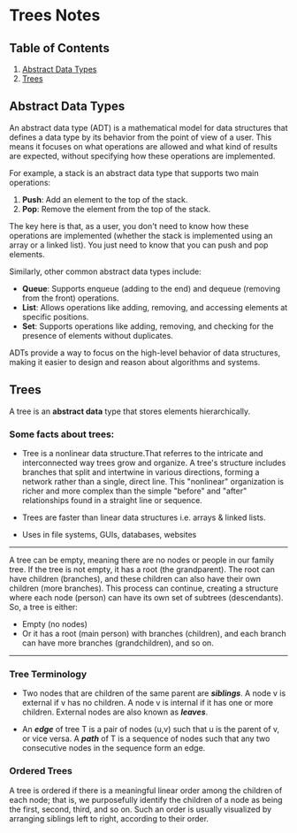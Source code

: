 # Trees Notes

## Table of Contents
1. [Abstract Data Types](#abstract-data-types)
2. [Trees](#trees)

## Abstract Data Types
An abstract data type (ADT) is a mathematical model for data structures that defines a data type by its behavior from the point of view of a user. This means it focuses on what operations are allowed and what kind of results are expected, without specifying how these operations are implemented.

For example, a stack is an abstract data type that supports two main operations:
1. **Push**: Add an element to the top of the stack.
2. **Pop**: Remove the element from the top of the stack.

The key here is that, as a user, you don't need to know how these operations are implemented (whether the stack is implemented using an array or a linked list). You just need to know that you can push and pop elements.

Similarly, other common abstract data types include:
- **Queue**: Supports enqueue (adding to the end) and dequeue (removing from the front) operations.
- **List**: Allows operations like adding, removing, and accessing elements at specific positions.
- **Set**: Supports operations like adding, removing, and checking for the presence of elements without duplicates.

ADTs provide a way to focus on the high-level behavior of data structures, making it easier to design and reason about algorithms and systems.

## Trees

A tree is an **abstract data** type that stores elements hierarchically.

### Some facts about trees:
- Tree is a nonlinear data structure.That referres to the intricate and interconnected way trees grow and organize. A tree's structure includes branches that split and intertwine in various directions, forming a network rather than a single, direct line. This "nonlinear" organization is richer and more complex than the simple "before" and "after" relationships found in a straight line or sequence.

- Trees are faster than linear data structures i.e. arrays & linked lists.

- Uses in file systems, GUIs, databases, websites

<hr>
A tree can be empty, meaning there are no nodes or people in our family tree. 
If the tree is not empty, it has a root (the grandparent).
The root can have children (branches), and these children can also have their own children (more branches).
This process can continue, creating a structure where each node (person) can have its own set of subtrees (descendants).
So, a tree is either:

 - Empty (no nodes)
 - Or it has a root (main person) with branches (children), and each branch can have more branches (grandchildren), and so on.
<hr>

### Tree Terminology
- Two nodes that are children of the same parent are ***siblings***. A node v is external
 if v has no children. A node v is internal if it has one or more children. External
 nodes are also known as ***leaves***.

- An ***edge*** of tree T is a pair of nodes (u,v) such that u is the parent of v, or vice
 versa. A ***path*** of T is a sequence of nodes such that any two consecutive nodes in
 the sequence form an edge.

###  Ordered Trees
 A tree is ordered if there is a meaningful linear order among the children of each
 node; that is, we purposefully identify the children of a node as being the first,
 second, third, and so on. Such an order is usually visualized by arranging siblings
 left to right, according to their order.